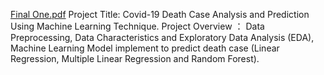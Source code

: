 [Final One.pdf](https://github.com/ThisisSohel/Covid-19-Death-Case-Analysis-and-Prediction-Using-Machine-Learning-Technique-/files/11654210/Final.One.pdf)
Project Title: Covid-19 Death Case Analysis and 
Prediction Using Machine Learning Technique.
Project Overview ： Data Preprocessing, Data 
Characteristics and Exploratory Data Analysis 
(EDA), Machine Learning Model implement to 
predict death case (Linear Regression, Multiple 
Linear Regression and Random Forest).
